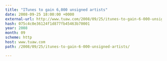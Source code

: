 ```yaml
---
title: "ITunes to gain 6,000 unsigned artists"
date: 2008-09-25 18:00:00 +0000
external-url: http://www.tuaw.com/2008/09/25/itunes-to-gain-6-000-unsigned-artists/
hash: 075c4c0e36124f1d877fb45463b70001
year: 2008
month: 09
scheme: http
host: www.tuaw.com
path: /2008/09/25/itunes-to-gain-6-000-unsigned-artists/

---
```



